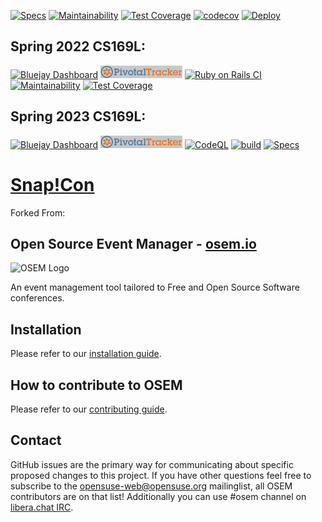 [![Specs](https://github.com/snap-cloud/snapcon/actions/workflows/spec.yml/badge.svg)](https://github.com/snap-cloud/snapcon/actions/workflows/spec.yml)
[![Maintainability](https://api.codeclimate.com/v1/badges/b7b0d559a03bf218663a/maintainability)](https://codeclimate.com/github/snap-cloud/snapcon/maintainability)
[![Test Coverage](https://api.codeclimate.com/v1/badges/b7b0d559a03bf218663a/test_coverage)](https://codeclimate.com/github/snap-cloud/snapcon/test_coverage)
[![codecov](https://codecov.io/gh/snap-cloud/snapcon/branch/snapcon/graph/badge.svg?token=EViEwaSjH4)](https://codecov.io/gh/snap-cloud/snapcon)
<a href="https://heroku.com/deploy?template=https://github.com/snap-cloud/snapcon/tree/v1.0">
  <img src="https://www.herokucdn.com/deploy/button.svg" height="20px" alt="Deploy">
</a>

## Spring 2022 CS169L:
[![Bluejay Dashboard](https://img.shields.io/badge/Bluejay-Dashboard_Snap!Con-blue.svg)](http://dashboard.bluejay.governify.io/dashboard/script/dashboardLoader.js?dashboardURL=https://reporter.bluejay.governify.io/api/v4/dashboards/tpa-CS169L-22-GH-yewchung_snapcon/main)
[![Pivotal Tracker](doc/pivotal_tracker_logo.png)](https://www.pivotaltracker.com/n/projects/2487653)
[![Ruby on Rails CI](https://github.com/cs169L-spring2022-snapcon/snapcon/actions/workflows/rubyonrails.yml/badge.svg)](https://github.com/cs169L-spring2022-snapcon/snapcon/actions/workflows/rubyonrails.yml)
[![Maintainability](https://api.codeclimate.com/v1/badges/6b5dc427c6d2ae2b810e/maintainability)](https://codeclimate.com/github/cs169L-spring2022-snapcon/snapcon/maintainability)
[![Test Coverage](https://api.codeclimate.com/v1/badges/6b5dc427c6d2ae2b810e/test_coverage)](https://codeclimate.com/github/cs169L-spring2022-snapcon/snapcon/test_coverage)

## Spring 2023 CS169L:
[![Bluejay Dashboard](https://img.shields.io/badge/Bluejay-Dashboard_02-blue.svg)](http://dashboard.bluejay.governify.io/dashboard/script/dashboardLoader.js?dashboardURL=https://reporter.bluejay.governify.io/api/v4/dashboards/tpa-CS169L-23-GH-cs169_snapcon/main)
[![Pivotal Tracker](doc/pivotal_tracker_logo.png)](https://www.pivotaltracker.com/n/projects/2487653)
[![CodeQL](https://github.com/cs169/snapcon/actions/workflows/codeql-analysis.yml/badge.svg)](https://github.com/cs169/snapcon/actions/workflows/codeql-analysis.yml)
[![build](https://github.com/cs169/snapcon/actions/workflows/main.yml/badge.svg)](https://github.com/cs169/snapcon/actions/workflows/main.yml)
[![Specs](https://github.com/cs169/snapcon/actions/workflows/spec.yml/badge.svg)](https://github.com/cs169/snapcon/actions/workflows/spec.yml)

# [Snap!Con](https://snapcon.org)
Forked From:
## Open Source Event Manager - [osem.io](https://osem.io)

![OSEM Logo](doc/osem-logo.png)

An event management tool tailored to Free and Open Source Software conferences.

## Installation

Please refer to our [installation guide](INSTALL.md).

## How to contribute to OSEM

Please refer to our [contributing guide](CONTRIBUTING.md).

## Contact
GitHub issues are the primary way for communicating about specific proposed changes to this project. If you have other questions feel free to subscribe to the [opensuse-web@opensuse.org](http://lists.opensuse.org/opensuse-web/) mailinglist, all OSEM contributors are on that list! Additionally you can use #osem channel on [libera.chat IRC](https://libera.chat).
